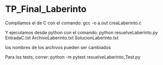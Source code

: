 # TP_Final_Laberinto

Compilamos el de C con el comando:
gcc -o a.out creaLaberinto.c

Y ejecutamos desde python con el comando:
python resuelveLaberinto.py EntradaC.txt ArchivoLaberinto.txt SolucionLaberinto.txt

los nombres de los archivos pueden ser cambiados

Para los tests, correr:
python -m pytest resuelveLaberinto_Test.py